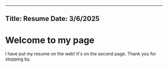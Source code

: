 ----
Title: Resume
Date: 3/6/2025
----

# Welcome to my page
I have put my resume on the web!
It's on the second page.
Thank you for stopping by.